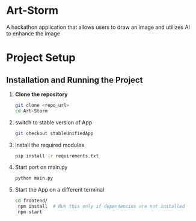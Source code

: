 # Art-Storm
A hackathon application that allows users to draw an image and utilizes AI to enhance the image

# Project Setup

## Installation and Running the Project

1. **Clone the repository**  
   ```sh
   git clone <repo_url>
   cd Art-Storm
   ```
2. switch to stable version of App
   ```sh
   git checkout stableUnifiedApp
   ```

3. Install the required modules
   ```sh
   pip install -r requirements.txt
   ```

4. Start port on main.py
   ```sh
   python main.py
   ```

5. Start the App on a different terminal
   ```sh
   cd frontend/
    npm install  # Run this only if dependencies are not installed
    npm start
   ```


